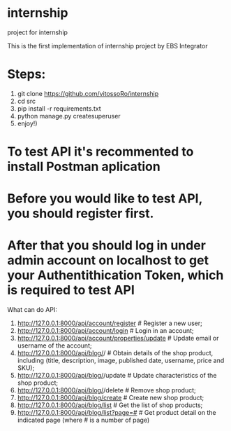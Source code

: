# internship
project for internship

This is the first implementation of internship project by EBS Integrator

# Steps:
1. git clone https://github.com/vitossoRo/internship
2. cd src
3. pip install -r requirements.txt
4. python manage.py createsuperuser
5. enjoy!)

# To test API it's recommented to install Postman aplication
# Before you would like to test API, you should register first.
# After that you should log in under admin account on localhost to get your Authentithication Token, which is required to test API

What can do API:
1. http://127.0.0.1:8000/api/account/register                 # Register a new user;
2. http://127.0.0.1:8000/api/account/login                    # Login in an account;
3. http://127.0.0.1:8000/api/account/properties/update        # Update email or username of the account;
4. http://127.0.0.1:8000/api/blog/<slug>/                     # Obtain details of the shop product, including (title, description, image, published date, username, price and SKU);
5. http://127.0.0.1:8000/api/blog/<slug>/update               # Update characteristics of the shop product;
6. http://127.0.0.1:8000/api/blog/<slug>/delete               # Remove shop product;
7. http://127.0.0.1:8000/api/blog/create                      # Create new shop product;
8. http://127.0.0.1:8000/api/blog/list                        # Get the list of shop products;
9. http://127.0.0.1:8000/api/blog/list?page=#                 # Get product detail on the indicated page
  (where # is a number of page)

  
